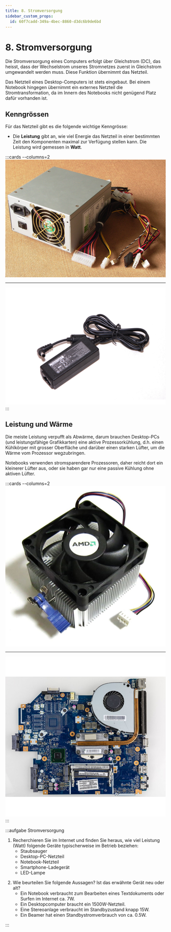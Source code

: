 ```yaml
---
title: 8. Stromversorgung
sidebar_custom_props:
  id: 60f7cadd-349a-4bec-8860-d3dc6b9de6bd
---
```



# 8. Stromversorgung

Die Stromversorgung eines Computers erfolgt über Gleichstrom (DC), das heisst, dass der Wechselstrom unseres Stromnetzes zuerst in Gleichstrom umgewandelt werden muss. Diese Funktion übernimmt das Netzteil.

Das Netzteil eines Desktop-Computers ist stets eingebaut. Bei einem Notebook hingegen übernimmt ein externes Netzteil die Stromtransformation, da im Innern des Notebooks nicht genügend Platz dafür vorhanden ist.

## Kenngrössen

Für das Netzteil gibt es die folgende wichtige Kenngrösse:

- Die **Leistung** gibt an, wie viel Energie das Netzteil in einer bestimmten Zeit den Komponenten maximal zur Verfügung stellen kann. Die Leistung wird gemessen in **Watt**.

:::cards --columns=2
![ATX-Netzteil](images/08-atx.jpg)
***
![Notebook-Netzteil](images/08-power-supply.jpg)
:::

## Leistung und Wärme

Die meiste Leistung verpufft als Abwärme, darum brauchen Desktop-PCs (und leistungsfähige Grafikkarten) eine aktive Prozessorkühlung, d.h. einen Kühlkörper mit grosser Oberfläche und darüber einen starken Lüfter, um die Wärme vom Prozessor wegzubringen.

Notebooks verwenden stromsparendere Prozessoren, daher reicht dort ein kleinerer Lüfter aus, oder sie haben gar nur eine passive Kühlung ohne aktiven Lüfter.

:::cards --columns=2
![Kühlkörper und Ventilator](images/08-heatsink-fan.jpg)
***
![Notebook-Mainboard mit Prozessorkühler](images/08-notebook-cooling.jpg)
:::

:::aufgabe Stromversorgung
1. Recherchieren Sie im Internet und finden Sie heraus, wie viel Leistung (Watt) folgende Geräte typischerweise im Betrieb beziehen:
   - Staubsauger
   - Desktop-PC-Netzteil
   - Notebook-Netzteil
   - Smartphone-Ladegerät
   - LED-Lampe

<Answer type="text" webKey="3a105b6b-5da9-455a-a654-ef1d86be9d0d" />

2. Wie beurteilen Sie folgende Aussagen? Ist das erwähnte Gerät neu oder alt?
   - Ein Notebook verbraucht zum Bearbeiten eines Textdokuments oder Surfen im Internet ca. 7W.
   - Ein Desktopcomputer braucht ein 1500W-Netzteil.
   - Eine Stereoanlage verbraucht im Standbyzustand knapp 15W.
   - Ein Beamer hat einen Standbystromverbrauch von ca. 0.5W.

<Answer type="text" webKey="99af8549-e30f-4fbf-b52a-084c320e5c53" />

:::
